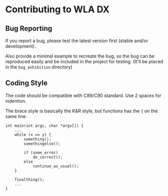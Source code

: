 Contributing to WLA DX
======================

Bug Reporting
-------------

If you report a bug, please test the latest version first (stable and/or
development).

Also provide a minimal example to recreate the bug, so the bug can be
reproduced easily and be included in the project for testing. (It'll be
placed in the `bug_exhibition` directory)



Coding Style
------------

The code should be compatible with C89/C90 standard. Use 2 spaces for
indention.

The brace style is basically the K&R style, but functions has the `{` on
the same line:

    int main(int argc, char *argv[]) {
        ...
        while (x == y) {
            something();
            somethingelse();

            if (some_error)
                do_correct();
            else
                continue_as_usual();
        }

        finalthing();
        ...
    }

